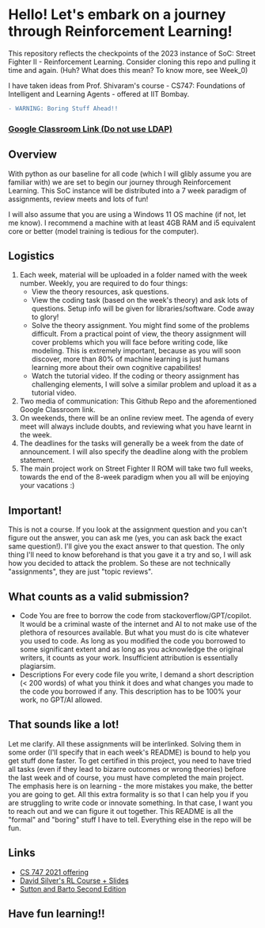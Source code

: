 # Hello! Let's embark on a journey through Reinforcement Learning!

This repository reflects the checkpoints of the 2023 instance of SoC: Street Fighter II - Reinforcement Learning. Consider cloning this repo and pulling it time and again. (Huh? What does this mean? To know more, see Week_0)

I have taken ideas from Prof. Shivaram's course - CS747: Foundations of Intelligent and Learning Agents - offered at IIT Bombay.

```diff
- WARNING: Boring Stuff Ahead!!
```

### [Google Classroom Link (Do not use LDAP)](https://classroom.google.com/c/NjA3NDczMDk0MDU2?cjc=h5sbqnv)

## Overview
With python as our baseline for all code (which I will glibly assume you are familiar with) we are set to begin our journey through Reinforcement Learning. This SoC instance will be distributed into a 7 week paradigm of assignments, review meets and lots of fun!

I will also assume that you are using a Windows 11 OS machine (if not, let me know). I recommend a machine with at least 4GB RAM and i5 equivalent core or better (model training is tedious for the computer).

## Logistics
1. Each week, material will be uploaded in a folder named with the week number. Weekly, you are required to do four things: 
    * View the theory resources, ask questions.
    * View the coding task (based on the week's theory) and ask lots of questions. Setup info will be given for libraries/software. Code away to glory!
    * Solve the theory assignment. You might find some of the problems difficult. From a practical point of view, the theory assignment will cover problems which you will face before writing code, like modeling. This is extremely important, because as you will soon discover, more than 80% of machine learning is just humans learning more about their own cognitive capabilites!
    * Watch the tutorial video. If the coding or theory assignment has challenging elements, I will solve a similar problem and upload it as a tutorial video.
2. Two media of communication: This Github Repo and the aforementioned Google Classroom link.
3. On weekends, there will be an online review meet. The agenda of every meet will always include doubts, and reviewing what you have learnt in the week.
4. The deadlines for the tasks will generally be a week from the date of announcement. I will also specify the deadline along with the problem statement.
5. The main project work on Street Fighter II ROM will take two full weeks, towards the end of the 8-week paradigm when you all will be enjoying your vacations :)

## Important!
This is not a course. If you look at the assignment question and you can't figure out the answer, you can ask me (yes, you can ask back the exact same question!). I'll give you the exact answer to that question. The only thing I'll need to know beforehand is that you gave it a try and so, I will ask how you decided to attack the problem. So these are not technically "assignments", they are just "topic reviews".


## What counts as a valid submission?
- Code
You are free to borrow the code from stackoverflow/GPT/copilot. It would be a criminal waste of the internet and AI to not make use of the plethora of resources available. But what you must do is cite whatever you used to code. As long as you modified the code you borrowed to some significant extent and as long as you acknowledge the original writers, it counts as your work. Insufficient attribution is essentially plagiarsim.
- Descriptions
For every code file you write, I demand a short description (< 200 words) of what you think it does and what changes you made to the code you borrowed if any. This description has to be 100% your work, no GPT/AI allowed.

## That sounds like a lot!
Let me clarify. All these assignments will be interlinked. Solving them in some order (I'll specify that in each week's README) is bound to help you get stuff done faster. To get certified in this project, you need to have tried all tasks (even if they lead to bizarre outcomes or wrong theories) before the last week and of course, you must have completed the main project. 
The emphasis here is on learning - the more mistakes you make, the better you are going to get.
All this extra formality is so that I can help you if you are struggling to write code or innovate something. In that case, I want you to reach out and we can figure it out together.
This README is all the "formal" and "boring" stuff I have to tell. Everything else in the repo will be fun.

## Links
- [CS 747 2021 offering](https://www.cse.iitb.ac.in/~shivaram/teaching/old/cs747-a2021/index.html)
- [David Silver's RL Course + Slides](https://www.deepmind.com/learning-resources/introduction-to-reinforcement-learning-with-david-silver)
- [Sutton and Barto Second Edition](https://web.stanford.edu/class/psych209/Readings/SuttonBartoIPRLBook2ndEd.pdf)

## Have fun learning!!

    


